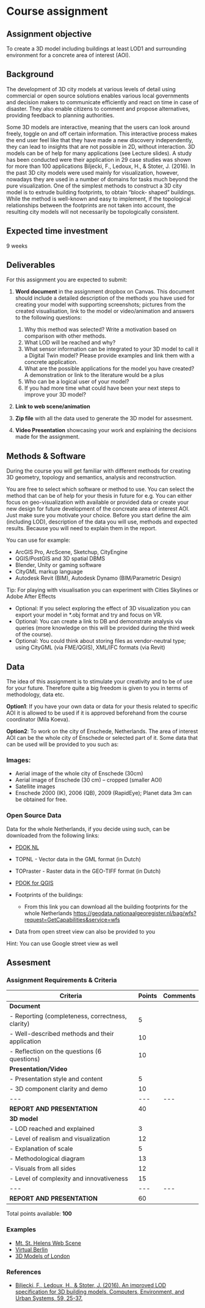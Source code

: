 # Course assignment

## Assignment objective

To create a 3D model including buildings at least LOD1 and surrounding
environment for a concrete area of interest (AOI).

## Background

The development of 3D city models at various levels of detail using commercial or open source solutions enables various local governments and decision makers to communicate efficiently and react on time in case of disaster. They also enable citizens to comment and propose alternatives, providing feedback to planning authorities.

Some 3D models are interactive, meaning that the users can look around freely, toggle on and off certain information. This interactive process makes the end user feel like that they have made a new discovery independently, they can lead to insights that are not possible in 2D, without interaction. 3D models can be of help for many applications (see Lecture slides). A study has been conducted were their application in 29 case studies was shown for more than 100 applications Biljecki, F., Ledoux, H., & Stoter, J. (2016). In the past 3D city models were used mainly for visualization, however, nowadays they are used in a number of domains for tasks much beyond the pure visualization. One of the simplest methods to construct a 3D city model is to extrude building footprints, to obtain “block-
shaped” buildings. While the method is well-known and easy to implement, if the topological relationships between the footprints are not taken into account, the resulting city models will not necessarily be topologically consistent.

## Expected time investment

9 weeks

## Deliverables

For this assignment you are expected to submit:

1. **Word document** in the assignment dropbox on Canvas. This document should include a detailed description of the methods you have used for creating your model with supporting screenshots; pictures from the created visualisation, link to the model or video/animation and answers to the following questions:

   1) Why this method was selected? Write a motivation based on comparison with other methods.
   2) What LOD will be reached and why?
   3) What sensor information can be integrated to your 3D model to call it a Digital Twin model? Please provide examples and link them with a concrete application.
   4) What are the possible applications for the model you have created? A demonstration or link to the literature would be a plus
   5) Who can be a logical user of your model?
   6) If you had more time what could have been your next steps to improve your 3D model?

2. **Link to web scene/animation**
3. **Zip file** with all the data used to generate the 3D model for assesment.
4. **Video Presentation** showcasing your work and explaining the decisions made for the assignment.

## Methods & Software

During the course you will get familiar with different methods for creating 3D geometry, topology and semantics, analysis and reconstruction.

You are free to select which software or method to use. You can select the method that can be of help for your thesis in future for e.g. You can either focus on geo-visualization with available or provided data or create your
new design for future development of the concreate area of interest AOI. Just make sure you motivate your choice. Before you start define the aim (including LOD), description of the data you will use, methods and expected results. Because you will need to explain them in the report.

You can use for example:

* ArcGIS Pro, ArcScene, Sketchup, CityEngine
* QGIS/PostGIS and 3D spatial DBMS
* Blender, Unity or gaming software
* CityGML markup language
* Autodesk Revit (BIM), Autodesk Dynamo (BIM/Parametric Design)

Tip: For playing with visualisation you can experiment with Cities Skylines or Adobe After Effects

* Optional: If you select exploring the effect of 3D visualization you can export your model in *.obj format and try and focus on VR.
* Optional: You can create a link to DB and demonstrate analysis via queries (more knowledge on this will be provided during the third week of the course).
* Optional: You could think about storing files as vendor-neutral type; using CityGML (via FME/QGIS), XML/IFC formats (via Revit)

## Data

The idea of this assignment is to stimulate your creativity and to be of use for your future. Therefore quite a big freedom is given to you in terms of methodology, data etc.

**Option1**: If you have your own data or data for your thesis related to specific AOI it is allowed to be used if it is approved beforehand from the course coordinator (Mila Koeva).

**Option2**: To work on the city of Enschede, Netherlands. The area of interest AOI can be the whole city of Enschede or selected part of it. Some data that can be used will be provided to you such as:

### Images:

* Aerial image of the whole city of Enschede (30cm)
* Aerial image of Enschede (30 cm) – cropped (smaller AOI)
* Satellite images
* Enschede 2000 (IK), 2006 (QB), 2009 (RapidEye); Planet data 3m can be obtained for free.

### Open Source Data

Data for the whole Netherlands, if you decide using such, can be downloaded from the following links:

* [PDOK NL](https://www.pdok.nl/attenderingsservice-rss/-/asset_publisher/mvZkjafth739/content/basisregistratie-adressen-en-gebouwen-ba-1)
* TOPNL - Vector data in the GML format (in Dutch)
* TOPraster - Raster data in the GEO-TIFF format (in Dutch)
* [PDOK for QGIS](https://pdok-ngr.readthedocs.io/quickstart.html#qgis)
* Footprints of the buildings:
  * From this link you can download all the building footprints for the whole Netherlands
        https://geodata.nationaalgeoregister.nl/bag/wfs?request=GetCapabilities&service=wfs

* Data from open street view can also be provided to you

Hint: You can use Google street view as well

## **Assesment**

### Assignment Requirements & Criteria  

| Criteria                                          | Points | Comments                    |
|---------------------------------------------------|--------|------------------------------|
| **Document**                                      |        |                              |
| - Reporting (completeness, correctness, clarity)  | 5      |                              |
| - Well-described methods and their application    | 10     |                              |
| - Reflection on the questions (6 questions)       | 10     |                              |
| **Presentation/Video**                            |        |                              |
| - Presentation style and content                  | 5      |                              |
| - 3D component clarity and demo                   | 10     |                              |
| ---| ---| ---|
| **REPORT AND PRESENTATION**                       | 40     |                              |
| **3D model**                                      |        |                              |
| - LOD reached and explained                       | 3      |                              |
| - Level of realism and visualization              | 12     |                              |
| - Explanation of scale                            | 5      |                              |
| - Methodological diagram                          | 13     |                              |
| - Visuals from all sides                          | 12     |                              |
| - Level of complexity and innovativeness          | 15     |                              |
| ---| ---| ---|
| **REPORT AND PRESENTATION**                       | 60     |                              |


Total points available: **100**  


### Examples  

* [Mt. St. Helens Web Scene](https://www.arcgis.com/home/webscene/viewer.html?webscene=b2f2143b43514e618c431e8bd9300840)  
* [Virtual Berlin](https://www.3dcitydb.org/3dcitydb-web-map/1.7/3dwebclient/index.html?title=Berlin_Demo&batchSize=1&latitude=52.517479728958044&longitude=13.411141287558161&height=534.3099172951087&heading=345.2992773976952&pitch=-44.26228062802528&roll=359.933888621294&layer_0=url%3Dhttps%253A%252F%252Fwww.3dcitydb.org%252F3dcitydb%252Ffileadmin%252Fmydata%252FBerlin_Demo%252FBerlin_Buildings_rgbTexture_ScaleFactor_0.3%252FBerlin_Buildings_rgbTexture_collada_MasterJSON.json%26name%3DBrlin_Buildings_rgbTexture%26active%3Dtrue%26spreadsheetUrl%3Dhttps%253A%252F%252Fwww.google.com%252Ffusiontables%252FDataSource%253Fdocid%253D19cuclDgIHMqrRQyBwLEztMLeGzP83IBWfEtKQA3B%2526pli%253D1%2523rows%253Aid%253D1%26cityobjectsJsonUrl%3D%26minLodPixels%3D100%26maxLodPixels%3D1.7976931348623157e%252B308%26maxSizeOfCachedTiles%3D200%26maxCountOfVisibleTiles%3D200)  
* [3D Models of London](https://www.accucities.com/3d-models-london/level-3-3d-models-london/)  

### References  

* [Biljecki, F., Ledoux, H., & Stoter, J. (2016). An improved LOD specification for 3D building models. Computers, Environment, and Urban Systems, 59, 25-37.](https://doi.org/10.1016/j.compenvurbsys.2016.04.005)
